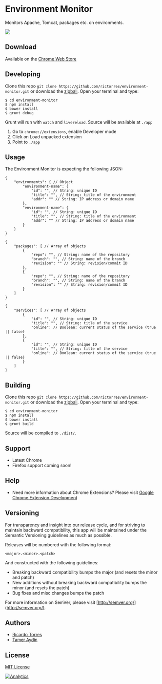 # Environment Monitor

Monitors Apache, Tomcat, packages etc. on environments.

![](http://lh6.googleusercontent.com/PPozxbWvMpKJJVmh1leBW8yhO7e0usMRUvi4sJrPw4yKGtCERJdCRC9lCBImVqa0UZEkLl3g1g=s1280-h800-e365-rw)


## Download

Available on the [Chrome Web Store](http://rictorres.d.pr/1ia0z)

## Developing

Clone this repo `git clone https://github.com/rictorres/environment-monitor.git` or download the [zipball](https://github.com/rictorres/environment-monitor/archive/master.zip).
Open your terminal and type:
```
$ cd environment-monitor
$ npm install
$ bower install
$ grunt debug
```
Grunt will run with `watch` and `livereload`. Source will be available at `./app`

1. Go to `chrome://extensions`, enable Developer mode
2. Click on Load unpacked extension
3. Point to `./app`


## Usage

The Environment Monitor is expecting the following JSON:
```
{
	"environments": { // Object
		"environment-name": {
			"id": "", // String: unique ID
			"title": "", // String: title of the environment
			"addr": "" // String: IP address or domain name
		},
		"environment-name": {
			"id": "", // String: unique ID
			"title": "", // String: title of the environment
			"addr": "" // String: IP address or domain name
		}
	}
}

{
	"packages": [ // Array of objects
		{
			"repo": "", // String: name of the repository
			"branch": "", // String: name of the branch
			"revision": "" // String: revision/commit ID
		},
		{
			"repo": "", // String: name of the repository
			"branch": "", // String: name of the branch
			"revision": "" // String: revision/commit ID
		}
	]
}

{
	"services": [ // Array of objects
		{
			"id": "", // String: unique ID
			"title": "", // String: title of the service
			"online": // Boolean: current status of the service (true || false)
		},
		{
			"id": "", // String: unique ID
			"title": "", // String: title of the service
			"online": // Boolean: current status of the service (true || false)
		}
	]
}
```


## Building

Clone this repo `git clone https://github.com/rictorres/environment-monitor.git` or download the [zipball](https://github.com/rictorres/environment-monitor/archive/master.zip).
Open your terminal and type:
```
$ cd environment-monitor
$ npm install
$ bower install
$ grunt build
```
Source will be compiled to `./dist/`.


## Support
- Latest Chrome
- Firefox support coming soon!


## Help
- Need more information about Chrome Extensions? Please visit [Google Chrome Extension Development](http://developer.chrome.com/extensions/devguide.html)


## Versioning

For transparency and insight into our release cycle, and for striving to maintain backward compatibility, this app will be maintained under the Semantic Versioning guidelines as much as possible.

Releases will be numbered with the following format:

`<major>.<minor>.<patch>`

And constructed with the following guidelines:

* Breaking backward compatibility bumps the major (and resets the minor and patch)
* New additions without breaking backward compatibility bumps the minor (and resets the patch)
* Bug fixes and misc changes bumps the patch

For more information on SemVer, please visit [http://semver.org/](http://semver.org/).


## Authors

- [Ricardo Torres](http://github.com/rictorres)
- [Tamer Aydin](https://github.com/tameraydin)


## License

[MIT License](http://rictorres.mit-license.org/)

[![Analytics](https://ga-beacon.appspot.com/UA-55757250-3/environment-monitor/readme)](https://github.com/igrigorik/ga-beacon)
